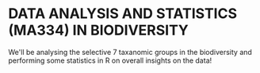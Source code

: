 # DATA ANALYSIS AND STATISTICS (MA334) IN BIODIVERSITY

We'll be analysing the selective 7 taxanomic groups in the biodiversity and performing some statistics in R on overall insights on the data!
